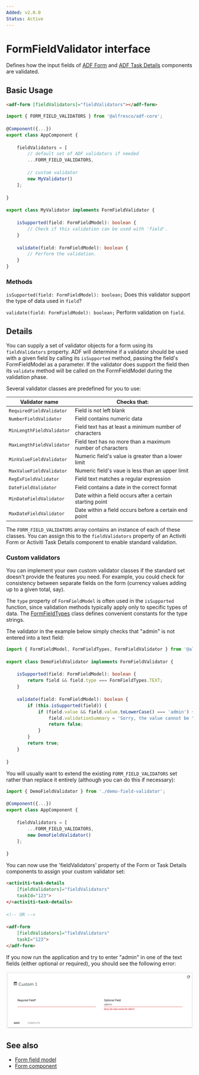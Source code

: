 ```yaml
---
Added: v2.0.0
Status: Active
---
```

# FormFieldValidator interface

Defines how the input fields of [ADF Form](form.component.md) and
[ADF Task Details](task-details.component.md) components are validated.

## Basic Usage

```html
<adf-form [fieldValidators]="fieldValidators"></adf-form>
```

```ts
import { FORM_FIELD_VALIDATORS } from '@alfresco/adf-core';

@Component({...})
export class AppComponent {

    fieldValidators = [
        // default set of ADF validators if needed
        ...FORM_FIELD_VALIDATORS,

        // custom validator
        new MyValidator()
    ];

}

export class MyValidator implements FormFieldValidator {

    isSupported(field: FormFieldModel): boolean {
        // Check if this validation can be used with 'field'.
    }
    
    validate(field: FormFieldModel): boolean {
        // Perform the validation.
    }
}
```

### Methods

`isSupported(field: FormFieldModel): boolean;`
Does this validator support the type of data used in `field`?

`validate(field: FormFieldModel): boolean;`
Perform validation on `field`.

## Details

You can supply a set of validator objects for a form using its `fieldValidators` property.
ADF will determine if a validator should be used with a given field by calling its
`isSupported` method, passing the field's FormFieldModel as a parameter. If the validator
does support the field then its `validate` method will be called on the FormFieldModel
during the validation phase.

Several validator classes are predefined for you to use:

| Validator name | Checks that: |
| -------------- | ------------ |
| `RequiredFieldValidator` | Field is not left blank |
| `NumberFieldValidator` | Field contains numeric data |
| `MinLengthFieldValidator` | Field text has at least a minimum number of characters |
| `MaxLengthFieldValidator` | Field text has no more than a maximum number of characters |
| `MinValueFieldValidator` | Numeric field's value is greater than a lower limit |
| `MaxValueFieldValidator` | Numeric field's vaue is less than an upper limit |
| `RegExFieldValidator` | Field text matches a regular expression |
| `DateFieldValidator` | Field contains a date in the correct format |
| `MinDateFieldValidator` | Date within a field occurs after a certain starting point |
| `MaxDateFieldValidator` | Date within a field occurs before a certain end point |

The `FORM_FIELD_VALIDATORS` array contains an instance of each of these classes. You can assign this to the `fieldValidators` property of an Activiti Form or Activiti Task Details component to enable standard validation.

### Custom validators

You can implement your own custom validator classes if the standard set doesn't provide the
features you need. For example, you could check for consistency between separate fields on
the form (currency values adding up to a given total, say).

The `type` property of `FormFieldModel` is often used in the `isSupported` function, since
validation methods typically apply only to specific types of data.
The [FormFieldTypes](https://github.com/Alfresco/alfresco-ng2-components/blob/master/ng2-components/ng2-activiti-form/src/components/widgets/core/form-field-types.ts)
class defines convenient constants for the type strings. 

The validator in the example
below simply checks that "admin" is not entered into a text field:

```ts
import { FormFieldModel, FormFieldTypes, FormFieldValidator } from '@alfresco/adf-core';

export class DemoFieldValidator implements FormFieldValidator {

    isSupported(field: FormFieldModel): boolean {
        return field && field.type === FormFieldTypes.TEXT;
    }

    validate(field: FormFieldModel): boolean {
        if (this.isSupported(field)) {
            if (field.value && field.value.toLowerCase() === 'admin') {
                field.validationSummary = 'Sorry, the value cannot be "admin".';
                return false;
            }
        }
        return true;
    }

}
```

You will usually want to extend the existing `FORM_FIELD_VALIDATORS` set rather than replace
it entirely (although you can do this if necessary):

```ts
import { DemoFieldValidator } from './demo-field-validator';

@Component({...})
export class AppComponent {

    fieldValidators = [
        ...FORM_FIELD_VALIDATORS,
        new DemoFieldValidator()
    ];

}
```

You can now use the 'fieldValidators' property of the Form or Task Details components to assign your
custom validator set:

```html
<activiti-task-details
    [fieldValidators]="fieldValidators"
    taskId="123">
</<activiti-task-details>

<!-- OR -->

<adf-form
    [fieldValidators]="fieldValidators"
    taskI="123">
</adf-form>
```

If you now run the application and try to enter "admin" in one of the text fields (either optional or required), you should see the following error:

![](docassets/images/demo-validator.png)

## See also

-   [Form field model](form-field.model.md)
-   [Form component](form.component.md)
